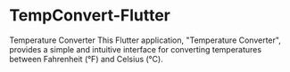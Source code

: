 # TempConvert-Flutter
Temperature Converter 
This Flutter application, "Temperature Converter", provides a simple and intuitive interface for converting temperatures between Fahrenheit (°F) and Celsius (°C).
